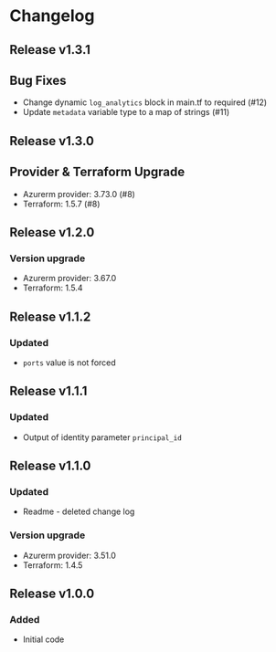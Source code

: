 # Changelog

## Release v1.3.1

## Bug Fixes

- Change dynamic `log_analytics` block in main.tf to required (#12)
- Update `metadata` variable type to a map of strings (#11)



   
## Release v1.3.0

## Provider & Terraform Upgrade
- Azurerm provider: 3.73.0 (#8)
- Terraform: 1.5.7 (#8)
   
## Release v1.2.0

### Version upgrade
- Azurerm provider: 3.67.0
- Terraform: 1.5.4
   
## Release v1.1.2

### Updated
- `ports` value is not forced
   
## Release v1.1.1

### Updated
- Output of identity parameter `principal_id` 
   
## Release v1.1.0

### Updated
- Readme - deleted change log
### Version upgrade
- Azurerm provider: 3.51.0
- Terraform: 1.4.5

   
## Release v1.0.0

### Added 

- Initial code
   
